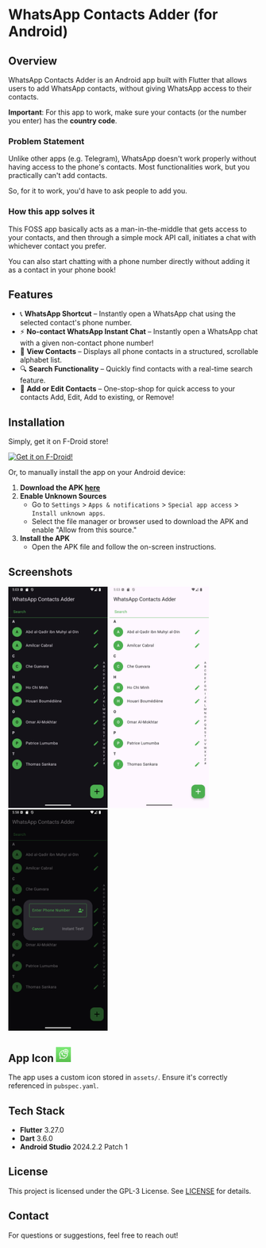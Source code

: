 # WhatsApp Contacts Adder (for Android)

## Overview
WhatsApp Contacts Adder is an Android app built with Flutter that allows users to add WhatsApp contacts, without giving WhatsApp access to their contacts.

**Important**: For this app to work, make sure your contacts (or the number you enter) has the **country code**.

### Problem Statement
Unlike other apps (e.g. Telegram), WhatsApp doesn't work properly without having access to the phone's contacts. Most functionalities work, but you practically can't add contacts.

So, for it to work, you'd have to ask people to add you.

### How this app solves it
This FOSS app basically acts as a man-in-the-middle that gets access to your contacts, and then through a simple mock API call, initiates a chat with whichever contact you prefer.

You can also start chatting with a phone number directly without adding it as a contact in your phone book!

## Features
- 📞 **WhatsApp Shortcut** – Instantly open a WhatsApp chat using the selected contact's phone number.
- ⚡ **No-contact WhatsApp Instant Chat** – Instantly open a WhatsApp chat with a given non-contact phone number!
- 📇 **View Contacts** – Displays all phone contacts in a structured, scrollable alphabet list.
- 🔍 **Search Functionality** – Quickly find contacts with a real-time search feature.
- 📖️ **Add or Edit Contacts** – One-stop-shop for quick access to your contacts Add, Edit, Add to existing, or Remove!

## Installation
Simply, get it on F-Droid store!

[<img src="https://f-droid.org/badge/get-it-on.png"
    alt="Get it on F-Droid!"
    height="80">](https://f-droid.org/packages/com.aj.wa.contact.adder)

Or, to manually install the app on your Android device:

1. **Download the APK [here](build/app/outputs/flutter-apk/app-fdroid-release.apk)** 
2. **Enable Unknown Sources**
    - Go to `Settings` > `Apps & notifications` > `Special app access` > `Install unknown apps`.
    - Select the file manager or browser used to download the APK and enable "Allow from this source."
3. **Install the APK**
    - Open the APK file and follow the on-screen instructions.

## Screenshots
<img src="screenshots/Screenshot_1.png" alt="drawing" width="200"/>   <img src="screenshots/Screenshot_2.png" alt="drawing" width="200"/>   <img src="screenshots/Screenshot_3.png" alt="drawing" width="200"/>

## App Icon <img src="assets/icon/app_icon.png" alt="drawing" width="30"/>
The app uses a custom icon stored in `assets/`. Ensure it's correctly referenced in `pubspec.yaml`.

## Tech Stack
- **Flutter** 3.27.0
- **Dart** 3.6.0
- **Android Studio** 2024.2.2 Patch 1

## License
This project is licensed under the GPL-3 License. See [LICENSE](LICENSE) for details.

## Contact
For questions or suggestions, feel free to reach out!

